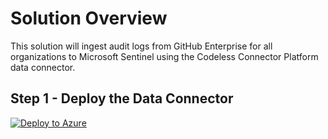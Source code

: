 # Solution Overview
This solution will ingest audit logs from GitHub Enterprise for all organizations to Microsoft Sentinel using the Codeless Connector Platform data connector.

## Step 1 - Deploy the Data Connector
[![Deploy to Azure](https://aka.ms/deploytoazurebutton)](https%3A%2F%2Fraw.githubusercontent.com%2Fseanstark%2Fsentinel-tools%2Fmain%2Fdataconnectors%2FGitHubAuditLogs%2FCCP%2FGitHubAuditLogs_CCP_beta.json)
